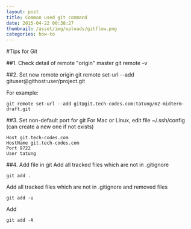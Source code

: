```yaml
---
layout: post
title: Common used git command
date: 2015-04-22 00:38:27
thumbnail: /asset/img/uploads/gitflow.png
categories: how-to
---
```

#Tips for Git

##1. Check detail of remote "origin" master
	git remote -v
	
##2. Set new remote origin
	git remote set-url --add gituser@githost:user/project.git

For example:
	
	git remote set-url --add git@git.tech-codes.com:tatung/m2-midterm-draft.git
	
##3. Set non-default port for git
For Mac or Linux, edit file ~/.ssh/config (can create a new one if not exists)

	Host git.tech-codes.com
	HostName git.tech-codes.com
	Port 9722
	User tatung
	
##4. Add file in git
Add all tracked files which are not in .gitignore

	git add .
	
Add all tracked files which are not in .gitignore and removed files

	git add -u
	
Add

	git add -A